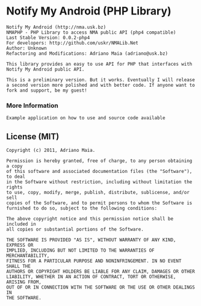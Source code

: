 Notify My Android (PHP Library)
================================

	Notify My Android (http://nma.usk.bz)
	NMAPHP - PHP Library to access NMA public API (php4 compatible)
	Last Stable Version: 0.0.2-php4
	For developers: http://github.com/uskr/NMALib.Net
	Author: Unknown
	Refactoring and Modifications: Adriano Maia (adriano@usk.bz)

	This library provides an easy to use API for PHP that interfaces with Notify My Android public API.
	
	This is a preliminary version. But it works. Eventually I will release a second version more polished and with better code. If anyone want to fork and support, be my guest!

### More Information

	Example application on how to use and source code available

License (MIT)
-------------

    Copyright (c) 2011, Adriano Maia.

    Permission is hereby granted, free of charge, to any person obtaining a copy
    of this software and associated documentation files (the "Software"), to deal
    in the Software without restriction, including without limitation the rights
    to use, copy, modify, merge, publish, distribute, sublicense, and/or sell
    copies of the Software, and to permit persons to whom the Software is
    furnished to do so, subject to the following conditions:

    The above copyright notice and this permission notice shall be included in
    all copies or substantial portions of the Software.

    THE SOFTWARE IS PROVIDED "AS IS", WITHOUT WARRANTY OF ANY KIND, EXPRESS OR
    IMPLIED, INCLUDING BUT NOT LIMITED TO THE WARRANTIES OF MERCHANTABILITY,
    FITNESS FOR A PARTICULAR PURPOSE AND NONINFRINGEMENT. IN NO EVENT SHALL THE
    AUTHORS OR COPYRIGHT HOLDERS BE LIABLE FOR ANY CLAIM, DAMAGES OR OTHER
    LIABILITY, WHETHER IN AN ACTION OF CONTRACT, TORT OR OTHERWISE, ARISING FROM,
    OUT OF OR IN CONNECTION WITH THE SOFTWARE OR THE USE OR OTHER DEALINGS IN
    THE SOFTWARE.
